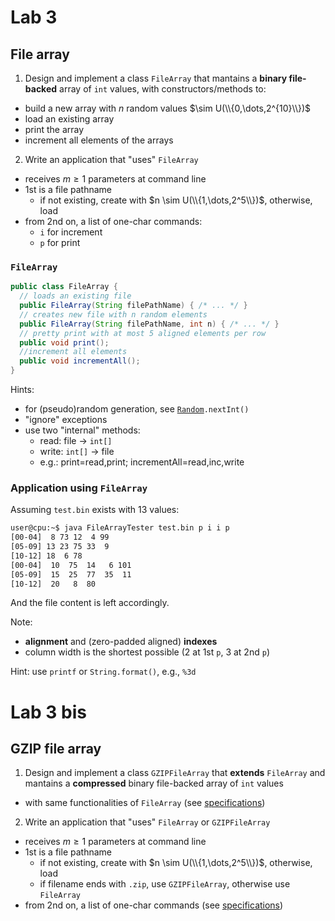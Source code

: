 # Lab 3

## File array

1. Design and implement a class `FileArray` that mantains a **binary file-backed** array of `int` values, with constructors/methods to:
- build a new array with $n$ random values $\sim U(\\{0,\dots,2^{10}\\})$
- load an existing array
- print the array
- increment all elements of the arrays
2. Write an application that "uses" `FileArray`
- receives $m \ge 1$ parameters at command line
- 1st is a file pathname
    - if not existing, create with $n \sim U(\\{1,\dots,2^5\\})$, otherwise, load
- from 2nd on, a list of one-char commands:
    - `i` for increment
    - `p` for print

### `FileArray`

```java
public class FileArray {
  // loads an existing file
  public FileArray(String filePathName) { /* ... */ }
  // creates new file with n random elements
  public FileArray(String filePathName, int n) { /* ... */ }
  // pretty print with at most 5 aligned elements per row
  public void print();
  //increment all elements
  public void incrementAll();
}
```
Hints:
- for (pseudo)random generation, see [`Random`](https://docs.oracle.com/en/java/javase/13/docs/api/java.base/java/util/Random.html)`.nextInt()`
- "ignore" exceptions
- use two "internal" methods:
    - read: file $\rightarrow$ `int[]`
    - write: `int[]` $\rightarrow$ file
    - e.g.: print=read,print; incrementAll=read,inc,write

### Application using `FileArray`

Assuming `test.bin` exists with 13 values:

```bash
user@cpu:~$ java FileArrayTester test.bin p i i p
[00-04]  8 73 12  4 99
[05-09] 13 23 75 33  9
[10-12] 18  6 78
[00-04]  10  75  14   6 101
[05-09]  15  25  77  35  11
[10-12]  20   8  80
```
And the file content is left accordingly.

Note:
- **alignment** and (zero-padded aligned) **indexes**
- column width is the shortest possible (2 at 1st `p`, 3 at 2nd `p`)

Hint: use `printf` or `String.format()`, e.g., `%3d`

# Lab 3 bis

## GZIP file array

1. Design and implement a class `GZIPFileArray` that **extends** `FileArray` and mantains a **compressed** binary file-backed array of `int` values
- with same functionalities of `FileArray` (see [specifications](../Lab%203/Readme.md))
2. Write an application that "uses" `FileArray` or `GZIPFileArray`
- receives $m \ge 1$ parameters at command line
- 1st is a file pathname
  - if not existing, create with $n \sim U(\\{1,\dots,2^5\\})$, otherwise, load
  - if filename ends with `.zip`, use `GZIPFileArray`, otherwise use `FileArray`
- from 2nd on, a list of one-char commands (see [specifications](../Lab%203/Readme.md))
